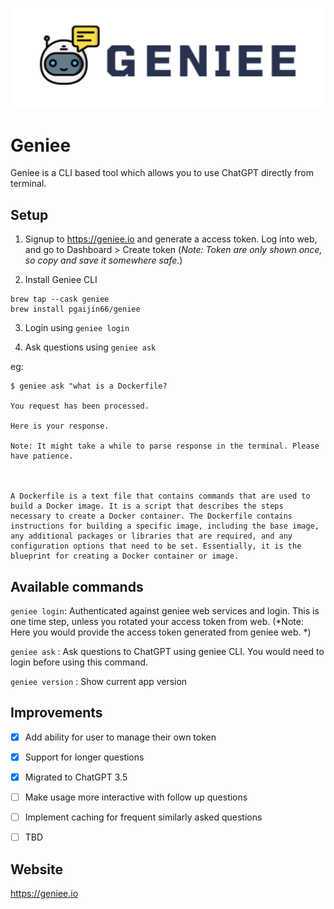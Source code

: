 ![geniee](assets/geniee.png)


# Geniee

Geniee is a CLI based tool which allows you to use ChatGPT directly from terminal.

## Setup

1. Signup to https://geniee.io and generate a access token. Log into web, and go to Dashboard > Create token (*Note: Token are only shown once, so copy and save it somewhere safe.*)

2. Install Geniee CLI

```shell
brew tap --cask geniee
brew install pgaijin66/geniee
```

3. Login using `geniee login`

4. Ask questions using `geniee ask`

eg:
```shell
$ geniee ask "what is a Dockerfile?

You request has been processed.

Here is your response.

Note: It might take a while to parse response in the terminal. Please have patience.



A Dockerfile is a text file that contains commands that are used to build a Docker image. It is a script that describes the steps necessary to create a Docker container. The Dockerfile contains instructions for building a specific image, including the base image, any additional packages or libraries that are required, and any configuration options that need to be set. Essentially, it is the blueprint for creating a Docker container or image.

```


## Available commands


`geniee login`: Authenticated against geniee web services and login. This is one time step, unless you rotated your access token from web. (*Note: Here you would provide the access token generated from geniee web. *)

`geniee ask` : Ask questions to ChatGPT using geniee CLI. You would need to login before using this command.

`geniee version` : Show current app version 

## Improvements

- [x] Add ability for user to manage their own token

- [x] Support for longer questions

- [x] Migrated to ChatGPT 3.5

- [ ] Make usage more interactive with follow up questions

- [ ] Implement caching for frequent similarly asked questions

- [ ] TBD


## Website

https://geniee.io


